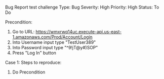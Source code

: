 Bug Report test challenge
Type: Bug
Severity: High
Priority: High
Status: To Do


Precondition:
1. Go to URL: https://wmxrwq14uc.execute-api.us-east-1.amazonaws.com/Prod/Account/Login
2. Into Username input type "TestUser389"
3. Into Password input type "^9!jT@y#)SOP"
4. Press "Log In" button


Case 1:
Steps to reproduce:
1. Do Precondition

